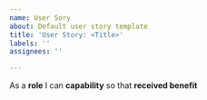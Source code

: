 ```yaml
---
name: User Sory
about: Default user story template
title: 'User Story: <Title>'
labels: ''
assignees: ''

---
```


As a **role** I can **capability** so that **received benefit**
